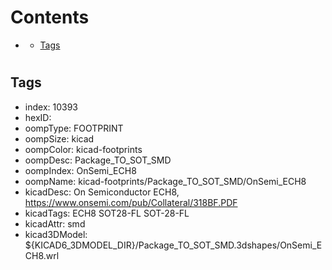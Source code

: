 



Contents
========

* [](#)
	* [Tags](#tags)

# 

## Tags

- index: 10393
- hexID: 
- oompType: FOOTPRINT
- oompSize: kicad
- oompColor: kicad-footprints
- oompDesc: Package_TO_SOT_SMD
- oompIndex: OnSemi_ECH8
- oompName: kicad-footprints/Package_TO_SOT_SMD/OnSemi_ECH8
- kicadDesc: On Semiconductor ECH8, https://www.onsemi.com/pub/Collateral/318BF.PDF
- kicadTags: ECH8 SOT28-FL SOT-28-FL
- kicadAttr: smd
- kicad3DModel: ${KICAD6_3DMODEL_DIR}/Package_TO_SOT_SMD.3dshapes/OnSemi_ECH8.wrl
